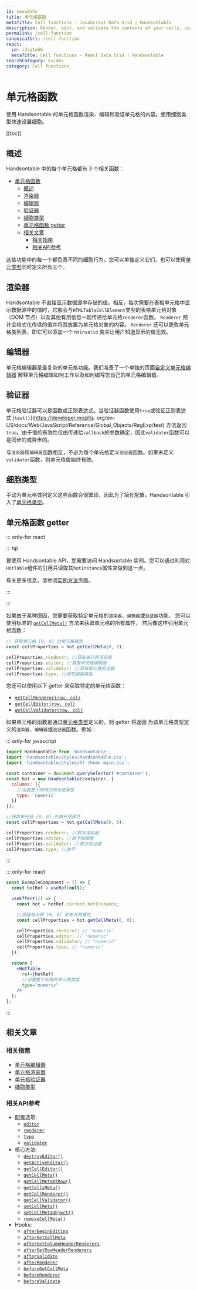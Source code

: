 ```yaml
---
id: neoo8dhv
title: 单元格函数
metaTitle: Cell functions - JavaScript Data Grid | Handsontable
description: Render, edit, and validate the contents of your cells, using Handsontable's cell functions. Quickly set up your cells, using cell types.
permalink: /cell-function
canonicalUrl: /cell-function
react:
  id: i2sqtwh6
  metaTitle: Cell functions - React Data Grid | Handsontable
searchCategory: Guides
category: Cell functions
---
```


# 单元格函数

使用 Handsontable 的单元格函数渲染、编辑和验证单元格的内容。使用细胞类型快速设置细胞。

[[toc]]

## 概述

Handsontable 中的每个单元格都有 3 个相关函数：

- [单元格函数](#单元格函数)
  - [概述](#概述)
  - [渲染器](#渲染器)
  - [编辑器](#编辑器)
  - [验证器](#验证器)
  - [细胞类型](#细胞类型)
  - [单元格函数 getter](#单元格函数-getter)
  - [相关文章](#相关文章)
    - [相关指南](#相关指南)
    - [相关API参考](#相关api参考)

这些功能中的每一个都负责不同的细胞行为。您可以单独定义它们，也可以使用[单元类型](#cell-type)同时定义所有三个。

## 渲染器

Handsontable 不直接显示数据源中存储的值。相反，每次需要在表格单元格中显示数据源中的值时，它都会与`HTMLTableCellElement`类型的表格单元格对象（DOM 节点）以及其他有用信息一起传递给单元格`renderer`函数。
`Renderer` 预计会格式化传递的值并将其放置为单元格对象的内容。 `Renderer` 还可以更改单元格类列表，即它可以添加一个 `htInvalid` 类来让用户知道显示的值无效。

## 编辑器

单元格编辑器是最复杂的单元格功能。我们准备了一个单独的页面[自定义单元格编辑器](@/guides/cell-functions/cell-editor/cell-editor.md) 解释单元格编辑如何工作以及如何编写您自己的单元格编辑器。

## 验证器
单元格验证器可以是函数或正则表达式。当验证器函数使用`true`或验证正则表达式 [`test()`](https://developer.mozilla. org/en-US/docs/Web/JavaScript/Reference/Global_Objects/RegExp/test) 方法返回`true`。由于值的有效性仅由传递给`callback`的参数确定，因此`validator`函数可以是同步的或异步的。

与`渲染器`和`编辑器`函数相反，不必为每个单元格定义`验证器`函数。如果未定义`validator`函数，则单元格值始终有效。

## 细胞类型

手动为单元格或列定义这些函数会很繁琐，因此为了简化配置，Handsontable 引入了[单元格类型](@/guides/cell-types/cell-type/cell-type.md)。

## 单元格函数 getter

::: only-for react

::: tip

要使用 Handsontable API，您需要访问 Handsontable 实例。您可以通过利用对`HotTable`组件的引用并读取其`hotInstance`属性来做到这一点。

有关更多信息，请参阅[实例方法](@/guides/getting-started/react-methods/react-methods.md)页面。

:::

:::

如果由于某种原因，您需要获取特定单元格的`渲染器`、`编辑器`或`验证器`功能，
您可以使用标准的 [`getCellMeta()`](@/api/core.md#getcellmeta) 方法来获取单元格的所有属性，
然后像这样引用单元格函数：

```js
// 获取单元格 [0, 0] 的单元格属性
const cellProperties = hot.getCellMeta(0, 0);

cellProperties.renderer; //获取单元格渲染器
cellProperties.editor; //获取单元格编辑器
cellProperties.validator; //获取单元格验证器
cellProperties.type; //获取细胞类型
```

您还可以使用以下 getter 来获取特定的单元格函数：

- [`getCellRenderer(row, col)`](@/api/core.md#getcellrenderer)
- [`getCellEditor(row, col)`](@/api/core.md#getcelleditor)
- [`getCellValidator(row, col)`](@/api/core.md#getcellvalidator)

如果单元格的函数是通过[单元格类型](#cell-type)定义的，则 getter 将返回
为该单元格类型定义的`渲染器`、`编辑器`或`验证器`函数。例如：

::: only-for javascript

```js
import Handsontable from 'handsontable';
import 'handsontable/styles/handsontable.css';
import 'handsontable/styles/ht-theme-main.css';

const container = document.querySelector('#container');
const hot = new Handsontable(container, {
  columns: [{
    //设置整个网格的单元格类型
    type: 'numeric'
  }]
});

//获取单元格 [0, 0] 的单元格属性
const cellProperties = hot.getCellMeta(0, 0);

cellProperties.renderer; //数字渲染器
cellProperties.editor; //数字编辑器
cellProperties.validator; //数字验证器
cellProperties.type; //数字
```

:::

::: only-for react

```jsx
const ExampleComponent = () => {
  const hotRef = useRef(null);

  useEffect(() => {
    const hot = hotRef.current.hotInstance;

    //获取单元格 [0, 0] 的单元格属性
    const cellProperties = hot.getCellMeta(0, 0);

    cellProperties.renderer; // "numeric"
    cellProperties.editor; // "numeric"
    cellProperties.validator; // "numeric"
    cellProperties.type; // "numeric"
  });

  return (
    <HotTable
      ref={hotRef}
      //设置整个网格的单元格类型
      type="numeric"
    />
  );
};
```

:::

## 相关文章

### 相关指南

<div class="boxes-list gray">

- [单元格编辑器](@/guides/cell-functions/cell-editor/cell-editor.md)
- [单元格渲染器](@/guides/cell-functions/cell-renderer/cell-renderer.md)
- [单元格验证器](@/guides/cell-functions/cell-validator/cell-validator.md)
- [细胞类型](@/guides/cell-types/cell-type/cell-type.md)

</div>

### 相关API参考

- 配置选项:
  - [`editor`](@/api/options.md#editor)
  - [`renderer`](@/api/options.md#renderer)
  - [`type`](@/api/options.md#type)
  - [`validator`](@/api/options.md#validator)
- 核心方法:
  - [`destroyEditor()`](@/api/core.md#destroyeditor)
  - [`getActiveEditor()`](@/api/core.md#getactiveeditor)
  - [`getCellEditor()`](@/api/core.md#getcelleditor)
  - [`getCellMeta()`](@/api/core.md#getcellmeta)
  - [`getCellMetaAtRow()`](@/api/core.md#getcellmetaatrow)
  - [`getCellsMeta()`](@/api/core.md#getcellsmeta)
  - [`getCellRenderer()`](@/api/core.md#getcellrenderer)
  - [`getCellValidator()`](@/api/core.md#getcellvalidator)
  - [`setCellMeta()`](@/api/core.md#setcellmeta)
  - [`setCellMetaObject()`](@/api/core.md#setcellmetaobject)
  - [`removeCellMeta()`](@/api/core.md#removecellmeta)
- Hooks:
  - [`afterBeginEditing`](@/api/hooks.md#afterbeginediting)
  - [`afterGetCellMeta`](@/api/hooks.md#aftergetcellmeta)
  - [`afterGetColumnHeaderRenderers`](@/api/hooks.md#aftergetcolumnheaderrenderers)
  - [`afterGetRowHeaderRenderers`](@/api/hooks.md#aftergetrowheaderrenderers)
  - [`afterValidate`](@/api/hooks.md#aftervalidate)
  - [`afterRenderer`](@/api/hooks.md#afterrenderer)
  - [`beforeGetCellMeta`](@/api/hooks.md#beforegetcellmeta)
  - [`beforeRenderer`](@/api/hooks.md#beforerenderer)
  - [`beforeValidate`](@/api/hooks.md#beforevalidate)
